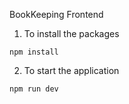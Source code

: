 BookKeeping Frontend

1. To install the packages
```
npm install
```

2. To start the application
```
npm run dev
```
